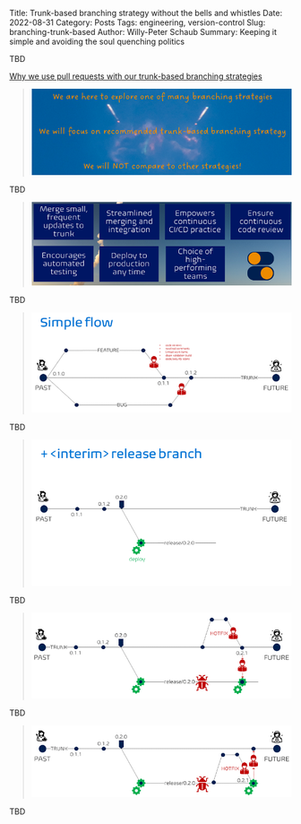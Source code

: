 Title: Trunk-based branching strategy without the bells and whistles
Date: 2022-08-31
Category: Posts 
Tags: engineering, version-control
Slug: branching-trunk-based
Author: Willy-Peter Schaub
Summary: Keeping it simple and avoiding the soul quenching politics

TBD 

[Why we use pull requests with our trunk-based branching strategies](/branching-pull-request.html)

> ![Why](/images/branching-trunk-based-1.png)

TBD 

> ![Reasons](/images/branching-trunk-based-2.png)

TBD 

> ![Trunk](/images/branching-trunk-based-3.png)

TBD 

> ![Trunk+Release](/images/branching-trunk-based-4.png)

TBD 

> ![Hotfix-1](/images/branching-trunk-based-5.png)

TBD 

> ![Hotfix-2](/images/branching-trunk-based-6.png)

TBD

